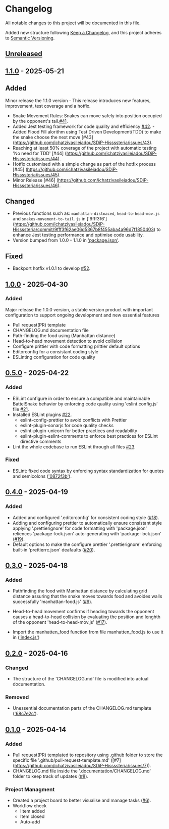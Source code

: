 # Changelog

All notable changes to this project will be documented in this file.

Added new structure following [Keep a Changelog](https://keepachangelog.com/en/1.1.0/),
and this project adheres to [Semantic Versioning](https://semver.org/spec/v2.0.0.html).


## [Unreleased]

## [1.1.0] - 2025-05-21

## Added

Minor release the 1.1.0 version - This release 
introduces new features, improvement, test coverage and a hotfix.

- Snake Movement Rules: Snakes can move safely into position occupied by the opponent's tail.[#41](https://github.com/ichatzivasileiadou/SDiP-Hissssteria/issues/41).
- Added Jest testing framework for code quality and efficiency [#42](https://github.com/ichatzivasileiadou/SDiP-Hissssteria/issues/42).
-Added Flood Fill alorithm using Test Driven Development(TDD) to make the snake choose the next move [#43] (https://github.com/ichatzivasileiadou/SDiP-Hissssteria/issues/43).
- Reaching at least 50% coverage of the project with automatic testing 'No need for TDD' [#44] (https://github.com/ichatzivasileiadou/SDiP-Hissssteria/issues/44).
- Hotfix customised with a simple change as part of the hotfix process [#45] (https://github.com/ichatzivasileiadou/SDiP-Hissssteria/issues/45).
- Minor Release [#46] (https://github.com/ichatzivasileiadou/SDiP-Hissssteria/issues/46).

## Changed

- Previous functions such as: `manhattan-distnaced`, `head-to-head-mov.js` and 
`snakes-movement-to-tail.js` in ['9fff3f6'] (https://github.com/ichatzivasileiadou/SDiP-Hissssteria/commit/9fff3f62ae06d5367b8f455aba4a96d7f1850403) to enhance Jest testing performance and optimise code usability.
- Version bumped from 1.0.0 - 1.1.0 in ['package.json'](https://github.com/ichatzivasileiadou/SDiP-Hissssteria/blob/develop/package.json).

## Fixed
- Backport hotfix v1.0.1 to develop [#52](https://github.com/ichatzivasileiadou/SDiP-Hissssteria/commit/677d3ec9f75ab0d70e811555e8cc6f24991ee210).


## [1.0.0] - 2025-04-30

### Added 

Major release the 1.0.0 version, a stable version product with important configuration to support ongoing development and new essential features

- Pull request(PR) template
- CHANGELOG.md documentation file
- Path-finding the food using (Manhattan distance) 
- Head-to-head movement detection to avoid collision  
- Configure prittier with code formatting prittier default options 
- Editorconfig for a consistant coding style 
- ESLinting configuration for code quality 

## [0.5.0] - 2025-04-22

### Added 

- ESLint configure in order to ensure a compatible and maintainable BattelSnake behavior by enforcing code quality using 'eslint.config.js' file [#21](https://github.com/ichatzivasileiadou/SDiP-Hissssteria/issues/21).
- Installed ESLint plugins [#22](https://github.com/ichatzivasileiadou/SDiP-Hissssteria/issues/22).
  - eslint-config-prettier to avoid conflicts with Prettier
  - eslint-plugin-sonarjs for code quality checks
  - eslint-plugin-unicorn for better practices and readability
  - eslint-plugin-eslint-comments to enforce best practices for ESLint directive comments
- Lint the whole codebase to run ESLint through all files [#23](https://github.com/ichatzivasileiadou/SDiP-Hissssteria/issues/23).


### Fixed

- ESLint: fixed code syntax by enforcing syntax standardization for quotes and semicolons (['0872f3b'](https://github.com/ichatzivasileiadou/SDiP-Hissssteria/commit/0872f3b337b0d1d64d0a375c7a76accbc2c3264d#diff-7ae45ad102eab3b6d7e7896acd08c427a9b25b346470d7bc6507b6481575d519)).
 

## [0.4.0] - 2025-04-19

### Added 

- Added and configured '.editorconfig' for consistent coding style ([#18](https://github.com/ichatzivasileiadou/SDiP-Hissssteria/issues/18)).
- Adding and configuring prettier to automatically ensure consistant style applying '.prettierignore' for code formatting with 'package.json' reliences 'package-lock.json' auto-generating with 'package-lock.json' ([#19](https://github.com/ichatzivasileiadou/SDiP-Hissssteria/issues/19)).
- Default options to make the configure prettier '.prettierignore' enforcing built-in 'prettierrc.json' deafaults ([#20](https://github.com/ichatzivasileiadou/SDiP-Hissssteria/issues/20)).


## [0.3.0] - 2025-04-18

### Added 

- Pathfinding the food with Manhattan distance by calculating grid distance assuring that the snake moves towards food and avoides walls successfully 'manhattan-food.js' ([#9](https://github.com/ichatzivasileiadou/SDiP-Hissssteria/issues/9)).
- Head-to-head movement confirms if heading towards the opponent causes a head-to-head collision by evaluating the position and lenghth of the opponent 'head-to-head-mov.js' ([#17](https://github.com/ichatzivasileiadou/SDiP-Hissssteria/issues/17)).

- Import the manhatten_food function from file manhatten_food.js to use it in (['index.js'](https://github.com/ichatzivasileiadou/SDiP-Hissssteria/commit/69d9793))


## [0.2.0] - 2025-04-16

### Changed

- The structure of the 'CHANGELOG.md' file is modified into actual documentation.

### Removed

- Unessential documentation parts of the CHANGELOG.md template (['68c7e2c'](https://github.com/ichatzivasileiadou/SDiP-Hissssteria/commit/68c7e2c5bdbe418774f9223a672f527b16c18f83)).


## [0.1.0] - 2025-04-14

### Added 
- Pull request(PR) templated to repository using .github folder to store the specific file '.github/pull-request-template.md' ([#7]
(https://github.com/ichatzivasileiadou/SDiP-Hissssteria/issues/7)).
- CHANGELOG.md file inside the '.documentation/CHANGELOG.md' folder to keep track of updates ([#8](https://github.com/ichatzivasileiadou/SDiP-Hissssteria/issues/8)).
 

### Project Managment
- Created a project board to better visualise and manage tasks ([#6](https://github.com/ichatzivasileiadou/SDiP-Hissssteria/issues/6)).
- Workflow check
  - Iitem added
  - Item closed
  - Auto-add


<!-- Compare Version Releases Links -->

[unreleased]: https://github.com/ichatzivasileiadou/SDiP-Hissssteria/compare/v1.1.0...HEAD
[1.1.0]: https://github.com/ichatzivasileiadou/SDiP-Hissssteria/compare/v1.0.0...v1.1.0
[1.0.0]: https://github.com/ichatzivasileiadou/SDiP-Hissssteria/compare/v0.5.0...v1.0.0
[0.5.0]: https://github.com/ichatzivasileiadou/SDiP-Hissssteria/compare/v0.4.0...v0.5.0
[0.4.0]: https://github.com/ichatzivasileiadou/SDiP-Hissssteria/compare/v0.3.0...v0.4.0
[0.3.0]: https://github.com/ichatzivasileiadou/SDiP-Hissssteria/compare/v0.2.0...v0.3.0
[0.2.0]: https://github.com/ichatzivasileiadou/SDiP-Hissssteria/compare/v0.1.0...v0.2.0
[0.1.0]: https://github.com/ichatzivasileiadou/SDiP-Hissssteria/releases/tag/v0.1.0
